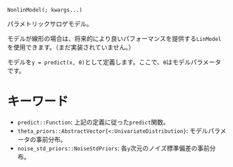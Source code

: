 ```
NonlinModel(; kwargs...)
```

パラメトリックサロゲモデル。

モデルが線形の場合は、将来的により良いパフォーマンスを提供する`LinModel`を使用できます。（まだ実装されていません。）

モデルを`y = predict(x, θ)`として定義します。ここで、`θ`はモデルパラメータです。

# キーワード

  * `predict::Function`: 上記の定義に従った`predict`関数。
  * `theta_priors::AbstractVector{<:UnivariateDistribution}`: モデルパラメータの事前分布。
  * `noise_std_priors::NoiseStdPriors`: 各`y`次元のノイズ標準偏差の事前分布。
